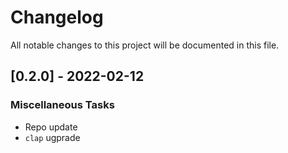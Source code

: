# Changelog
All notable changes to this project will be documented in this file.

## [0.2.0] - 2022-02-12

### Miscellaneous Tasks

- Repo update
- `clap` ugprade

<!-- generated by git-cliff -->
